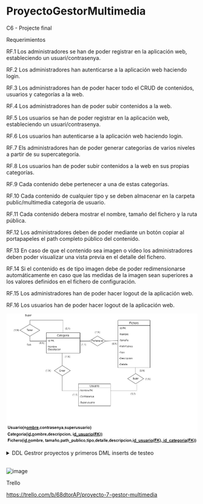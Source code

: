 # ProyectoGestorMultimedia
C6 - Projecte final


Requerimientos


RF.1
Los administradores se han de poder registrar en la aplicación web, estableciendo un usuari/contrasenya.

RF.2
Los administradores han autenticarse a la aplicación web haciendo login.

RF.3
Los administradores han de poder hacer todo el CRUD de contenidos, usuarios y categorías a la web.

RF.4
Los administradores han de poder subir contenidos a la web.

RF.5
Los usuarios se han de poder registrar en la aplicación web, estableciendo un usuari/contrasenya.

RF.6
Los usuarios han autenticarse a la aplicación web haciendo login.

RF.7
Els administradores han de poder generar categorías de varios niveles a partir de su supercategoría.

RF.8
Los usuarios han de poder subir contenidos a la web en sus propias categorías.

RF.9
Cada contenido debe pertenecer a una de estas categorías.

RF.10
Cada contenido de cualquier tipo y se deben almacenar en la carpeta public/multimedia categoría de usuario.

RF.11
Cada contenido debera mostrar el nombre, tamaño del fichero y la ruta pública.

RF.12
Los administradores deben de poder mediante un botón copiar al portapapeles el path completo
público del contenido.

RF.13
En caso de que el contenido sea imagen o video los administradores deben poder visualizar una vista previa en el detalle del fichero.

RF.14
Si el contenido es de tipo imagen debe de poder redimensionarse automáticamente en caso que las medidas de la imagen sean superiores a los valores definidos en el fichero de configuración.

RF.15
Los administradores han de poder hacer logout de la aplicación web.

RF.16
Los usuarios han de poder hacer logout de la aplicación web.


![image](https://github.com/JoanHurtadoKuin/ProyectoGestorMultimedia/blob/master/diagramaProyectoMultimedia.jpg)


<details>
  <summary> DDL Gestror proyectos y primeros DML inserts de testeo </summary>
<br>
 
 <br>
<p align="justify">SQL </p>
  
``` sql
Drop Database if exists `heroku_33ebd3405aec3c7`;
Create Database if not exists `heroku_33ebd3405aec3c7`;
Use `heroku_33ebd3405aec3c7`;

DROP TABLE IF EXISTS `usuario` ;
CREATE TABLE IF NOT EXISTS `usuario`  (
    `nombre` VARCHAR(100)  PRIMARY KEY,
    `contrasenya` VARCHAR(255) NOT NULL,
	`superusuario` VARCHAR(100) NOT NULL,
     KEY(superusuario), FOREIGN KEY(superusuario) REFERENCES usuario(nombre)
     ON DELETE RESTRICT ON UPDATE CASCADE
);

INSERT INTO `usuario` (`nombre`, `contrasenya`, `superusuario`) VALUES ('Administrador', '4321','Administrador');
INSERT INTO `usuario` (`nombre`, `contrasenya`, `superusuario`) VALUES ('Usuario', '4321','Administrador');
INSERT INTO `usuario` (`nombre`, `contrasenya`, `superusuario`) VALUES ('Daniel', '4321', 'Administrador');
INSERT INTO `usuario` (`nombre`, `contrasenya`, `superusuario`) VALUES ('Jose', '4321', 'Usuario');

/*INSERT INTO `usuario` (nombre, contrasenya,tipo_superusuario)
VALUES
	('Administrador', '745258424'),
	('Usuario', '745258423'),
    ('Daniel', '745258424','Administrador'),
	('Jose', '745258423','Usuario');*/

SET auto_increment_increment = 1;
DROP TABLE IF EXISTS `categoria` ;
CREATE TABLE IF NOT EXISTS `categoria` (
    `id` INT auto_increment  PRIMARY KEY,
    `nombre` VARCHAR(100) NOT NULL UNIQUE,
    `descripcion` VARCHAR(255),
    `id_supercategoria` INT NOT NULL, 
    `nombre_usuario` VARCHAR(100) NOT NULL,
     KEY(id_supercategoria), FOREIGN KEY(id_supercategoria) REFERENCES categoria(id)
     ON DELETE CASCADE ON UPDATE CASCADE,
	 KEY(nombre_usuario), FOREIGN KEY(nombre_usuario) REFERENCES usuario(nombre)
     ON DELETE CASCADE ON UPDATE CASCADE
);

INSERT INTO `categoria` (`id`, `nombre`, `descripcion`, `id_supercategoria`, `nombre_usuario`) VALUES (default, 'patos', 'carpeta de patos', 1 , 'Jose');
INSERT INTO `categoria` (`id`, `nombre`, `descripcion`, `id_supercategoria`, `nombre_usuario`) VALUES (default, 'gatos', 'carpeta de gatos', LAST_INSERT_ID(), 'Jose');
INSERT INTO `categoria` (`id`, `nombre`, `descripcion`, `id_supercategoria`, `nombre_usuario`) VALUES (default, 'perros', 'carpeta de perros', LAST_INSERT_ID(), 'Jose');
INSERT INTO `categoria` (`id`, `nombre`, `descripcion`, `id_supercategoria`, `nombre_usuario`) VALUES (default, 'personas', 'carpeta de personas', LAST_INSERT_ID(), 'Jose');
INSERT INTO `categoria` (`id`, `nombre`, `descripcion`, `id_supercategoria`, `nombre_usuario`) VALUES (default, 'casas', 'carpeta de casas', LAST_INSERT_ID(), 'Jose');

/* Inserts de testeo
INSERT INTO `categoria` (`id`, `nombre`, `descripcion`, `id_supercategoria`, `nombre_usuario`) VALUES (default, 'cosas', 'carpeta de cosas', 1, 'Javier');
INSERT INTO `categoria` (`id`, `nombre`, `descripcion`, `id_supercategoria`, `nombre_usuario`) VALUES (default, 'casas', 'carpeta de casas', 1, 'Daniel');
INSERT INTO `categoria` (`id`, `nombre`, `descripcion`, `id_supercategoria`, `nombre_usuario`) VALUES (default, 'categoría', 'carpeta de categorías', 1, 'Daniel');
*/

SET auto_increment_increment = 1;
DROP TABLE IF EXISTS `archivo` ;
CREATE TABLE IF NOT EXISTS `archivo` (
    `id` INT auto_increment PRIMARY KEY,
    `nombre` VARCHAR(100) NOT NULL,
	`tamanyo` INT NOT NULL,
	`path_publico` VARCHAR(255) NOT NULL,
	`tipo` VARCHAR(100) NOT NULL,
    `detalle` VARCHAR(255),
    `descripcion` VARCHAR(255),
    `id_categoria` INT NOT NULL,
	`nombre_usuario` VARCHAR(100) NOT NULL,
	 KEY(id_categoria), FOREIGN KEY(id_categoria) REFERENCES categoria(id)
     ON DELETE CASCADE ON UPDATE CASCADE,
	 KEY(nombre_usuario), FOREIGN KEY(nombre_usuario) REFERENCES usuario(nombre)
     ON DELETE CASCADE ON UPDATE CASCADE
);

INSERT INTO `archivo` (nombre, tamanyo, path_publico, tipo, detalle, descripcion, id_categoria, nombre_usuario)
VALUES
	('gato_hilo','5','/c/gatos','png','Gato hilo','Gato con un hilo',1,'Daniel'),
	('pato_estanque','10','/c/patos','png','Pato en un estanque','Pato en un estanque antiguo',1,'Daniel'),
	('perro_parque','4','/c/perro','png','perro en un parque','perro en un parque para perros',3,'Daniel'),
	('hombre_banco','1','/c/personas','png','hombre en un banco','hombre en un banco blanco',4,'Daniel'),
	('casa_fachada','15','/c/casa','png','fachada grande','fachada grande de casa de pueblo',1,'Daniel');
```
  </details>
<br>


![image](https://user-images.githubusercontent.com/65864090/170564569-b9d6a0ae-3de0-428a-aa4b-963606de83a9.png)

Trello 

https://trello.com/b/68dtorAP/proyecto-7-gestor-multimedia
